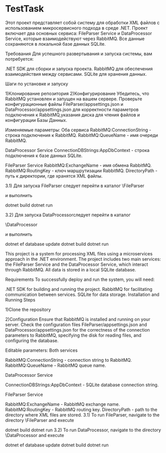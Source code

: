 # TestTask
Этот проект представляет собой систему для обработки XML файлов с использованием микросервисного подхода в среде .NET. Проект включает два основных сервиса: FileParser Service и DataProcessor Service, которые взаимодействуют через RabbitMQ. Все данные сохраняются в локальной базе данных SQLite.

Требования
Для успешного развертывания и запуска системы, вам потребуется:

.NET SDK для сборки и запуска проекта.
RabbitMQ для обеспечения взаимодействия между сервисами.
SQLite для хранения данных.

Шаги по установке и запуску

1)Клонирование репозитория
2)Конфигурирование 
Убедитесь, что RabbitMQ установлен и запущен на вашем сервере.
Проверьте конфигурационные файлы FileParser/appsettings.json и DataProcessor/appsettings.json для корректности параметров подключения к RabbitMQ,указания диска для чтения файлов и конфигурации Базы Данных.

Изменяемые параметры:
Оба сервиса
RabbitMQ:ConnectionString - строка подключения к RabbitMQ.
RabbitMQ:QueueName - имя очереди RabbitMQ.

DataProcessor Service
ConnectionDBStrings:AppDbContext - строка подключения к базе данных SQLite.

FileParser Service
RabbitMQ:ExchangeName - имя обмена RabbitMQ.
RabbitMQ:RoutingKey - ключ маршрутизации RabbitMQ.
DirectoryPath - путь к директории, где хранятся XML файлы.


3.1) Для запуска FileParser следует перейти в каталог 
\FileParser

и выполнить

dotnet build
dotnet run

3.2) Для запуска DataProcessorследует перейти в каталог 

\DataProcessor

и выполнить

dotnet ef database update
dotnet build
dotnet run







This project is a system for processing XML files using a microservices approach in the .NET environment. The project includes two main services: the FileParser Service and the DataProcessor Service, which interact through RabbitMQ. All data is stored in a local SQLite database.

Requirements
To successfully deploy and run the system, you will need:

.NET SDK for building and running the project.
RabbitMQ for facilitating communication between services.
SQLite for data storage.
Installation and Running Steps

1)Clone the repository

2)Configuration
Ensure that RabbitMQ is installed and running on your server.
Check the configuration files FileParser/appsettings.json and DataProcessor/appsettings.json for the correctness of the connection parameters to RabbitMQ, specifying the disk for reading files, and configuring the database.

Editable parameters:
Both services

RabbitMQ:ConnectionString - connection string to RabbitMQ.
RabbitMQ:QueueName - RabbitMQ queue name.

DataProcessor Service

ConnectionDBStrings:AppDbContext - SQLite database connection string.

FileParser Service

RabbitMQ:ExchangeName - RabbitMQ exchange name.
RabbitMQ:RoutingKey - RabbitMQ routing key.
DirectoryPath - path to the directory where XML files are stored.
3.1) To run FileParser, navigate to the directory
\FileParser
and execute

dotnet build
dotnet run
3.2) To run DataProcessor, navigate to the directory
\DataProcessor
and execute

dotnet ef database update
dotnet build
dotnet run
